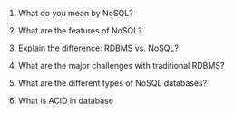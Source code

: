 1. What do you mean by NoSQL?

2. What are the features of NoSQL?

3. Explain the difference: RDBMS vs. NoSQL?

4. What are the major challenges with traditional RDBMS?

5. What are the different types of NoSQL databases?

6. What is ACID in database
